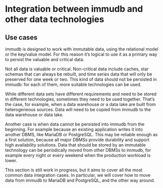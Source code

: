 # Integration between immudb and other data technologies

## Use cases

immudb is designed to work with immutable data, using the relational model or the key/value model. For this reason it’s logical to use it as a primary way to persist the valuable and critical data.

Not all data is valuable or critical. Non-critical data include caches, star schemas that can always be rebuilt, and time series data that will only be preserved for one week or two. This kind of data should not be persisted in immudb: for each of them, more suitable technologies can be used.

While different data sets have different requirements and need to be stored in different technologies, sometimes they need to be used together. That’s the case, for example, when a data warehouse or a data lake are built from heterogeneous sources. Data will need to be copied from immudb to the data warehouse or data lake.

Another case is when data cannot be persisted into immudb from the beginning. For example because an existing application writes it into another DBMS, like MariaDB or PostgreSQL. This may be reliable enough as a first solution, because all major DBMSs provide durability and support high availability solutions. Data that should be stored by an immutable technology can be periodically moved from other DBMSs to immudb, for example every night or every weekend when the production workload is lower.

This section is still work in progress, but it aims to cover all the most common data integration cases. In particular, we will cover how to move data from immudb to MariaDB and PostgreSQL, and the other way around.
